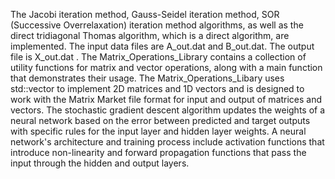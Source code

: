 The Jacobi iteration method, Gauss-Seidel iteration method, SOR (Successive Overrelaxation) iteration method algorithms, as well as the direct tridiagonal Thomas algorithm, which is a direct algorithm, are implemented. The input data files are A_out.dat and B_out.dat. The output file is X_out.dat . The Matrix_Operations_Library contains a collection of utility functions for matrix and vector operations, along with a main function that demonstrates their usage. The Matrix_Operations_Libary uses std::vector to implement 2D matrices and 1D vectors and is designed to work with the Matrix Market file format for input and output of matrices and vectors. The stochastic gradient descent algorithm updates the weights of a neural network based on the error between predicted and target outputs with specific rules for the input layer and hidden layer weights. A neural network's architecture and training process include activation functions that introduce non-linearity and forward propagation functions that pass the input through the hidden and output layers.
